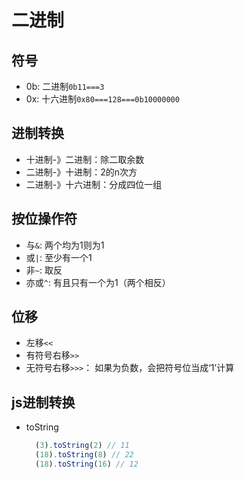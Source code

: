 # 二进制

## 符号
- 0b: 二进制`0b11===3`
- 0x: 十六进制`0x80===128===0b10000000`

## 进制转换
- 十进制-》二进制：除二取余数
- 二进制-》十进制：2的n次方
- 二进制-》十六进制：分成四位一组

## 按位操作符
- 与`&`: 两个均为1则为1
- 或`|`: 至少有一个1
- 非`~`: 取反
- 亦或`^`: 有且只有一个为1（两个相反）

## 位移
- 左移`<<`
- 有符号右移`>>`
- 无符号右移`>>>`： 如果为负数，会把符号位当成‘1’计算

## js进制转换
- toString
  ```js
    (3).toString(2) // 11
    (18).toString(8) // 22
    (18).toString(16) // 12
  ```
